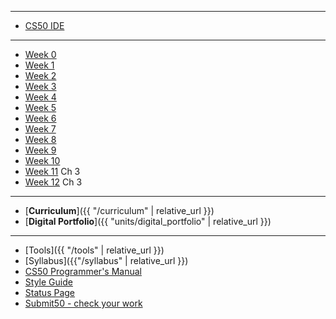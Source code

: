 ***
* [CS50 IDE](https://ide.cs50.io/)

***
* [Week 0](/ap/weeks/week0)
* [Week 1](/ap/weeks/week1)
* [Week 2](/ap/weeks/week2)
* [Week 3](/ap/weeks/week3)
* [Week 4](/ap/weeks/week4)
* [Week 5](/ap/weeks/week5)
* [Week 6](/ap/weeks/week6)
* [Week 7](/ap/weeks/week7)
* [Week 8](/ap/weeks/week8)
* [Week 9](/ap/weeks/week9)
* [Week 10](/ap/weeks/week10)
* [Week 11](/ap/weeks/week11) Ch 3
* [Week 12](/ap/weeks/week12) Ch 3

***

* [**Curriculum**]({{ "/curriculum" | relative_url }})
* [**Digital Portfolio**]({{ "units/digital_portfolio" | relative_url }})
<!-- * [Problems by Unit]({{ "problems" | relative_url}}) -->

***

* [Tools]({{ "/tools" | relative_url }})
* [Syllabus]({{"/syllabus" | relative_url }})
* [CS50 Programmer's Manual](https://man.cs50.io/)
* <a href="https://cs50.readthedocs.io/style/c/" target="_blank">Style Guide</a>
* <a href="https://cs50.statuspage.io/" target="_blank">Status Page</a>
* <a href="https://submit.cs50.io" target="_blank">Submit50 - check your work</a>


